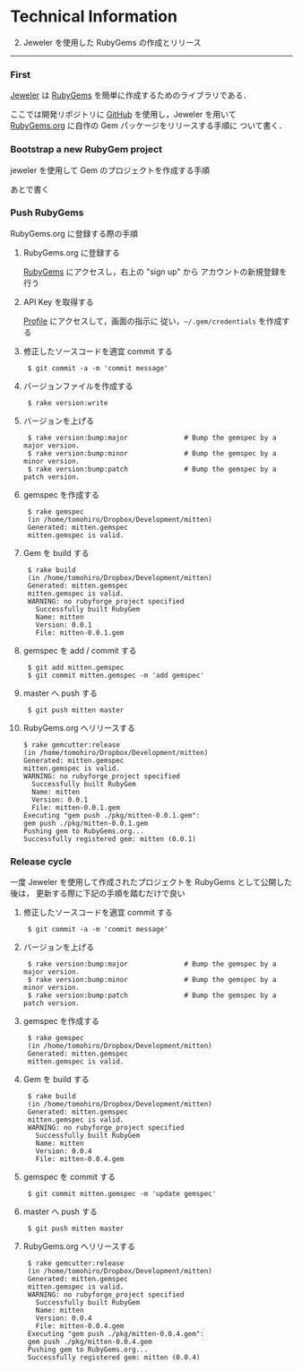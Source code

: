Technical Information
================================================================================

2. Jeweler を使用した RubyGems の作成とリリース
--------------------------------------------------------------------------------

### First

[Jeweler](http://github.com/technicalpickles/jeweler) は [RubyGems](http://ja.wikipedia.org/wiki/RubyGems)
を簡単に作成するためのライブラリである．

ここでは開発リポジトリに [GitHub](http://github.com) を使用し，Jeweler を用いて
[RubyGems.org](http://rubygems.org) に自作の Gem パッケージをリリースする手順に
ついて書く．

### Bootstrap a new RubyGem project

jeweler を使用して Gem のプロジェクトを作成する手順

あとで書く

### Push RubyGems

RubyGems.org に登録する際の手順

1. RubyGems.org に登録する

    [RubyGems](http://rubygems.org) にアクセスし，右上の "sign up" から
    アカウントの新規登録を行う

2. API Key を取得する

    [Profile](http://rubygems.org/profile) にアクセスして，画面の指示に
    従い，`~/.gem/credentials` を作成する

3. 修正したソースコードを適宜 commit する

        $ git commit -a -m 'commit message'

4. バージョンファイルを作成する

        $ rake version:write

5. バージョンを上げる

        $ rake version:bump:major              # Bump the gemspec by a major version.
        $ rake version:bump:minor              # Bump the gemspec by a minor version.
        $ rake version:bump:patch              # Bump the gemspec by a patch version.

6. gemspec を作成する

        $ rake gemspec
        (in /home/tomohiro/Dropbox/Development/mitten)
        Generated: mitten.gemspec
        mitten.gemspec is valid.

7. Gem を build する

        $ rake build
        (in /home/tomohiro/Dropbox/Development/mitten)
        Generated: mitten.gemspec
        mitten.gemspec is valid.
        WARNING: no rubyforge_project specified
          Successfully built RubyGem
          Name: mitten
          Version: 0.0.1
          File: mitten-0.0.1.gem

8. gemspec を add / commit する

        $ git add mitten.gemspec
        $ git commit mitten.gemspec -m 'add gemspec'

9. master へ push する

        $ git push mitten master

10. RubyGems.org へリリースする

        $ rake gemcutter:release
        (in /home/tomohiro/Dropbox/Development/mitten)
        Generated: mitten.gemspec
        mitten.gemspec is valid.
        WARNING: no rubyforge_project specified
          Successfully built RubyGem
          Name: mitten
          Version: 0.0.1
          File: mitten-0.0.1.gem
        Executing "gem push ./pkg/mitten-0.0.1.gem":
        gem push ./pkg/mitten-0.0.1.gem
        Pushing gem to RubyGems.org...
        Successfully registered gem: mitten (0.0.1)

### Release cycle

一度 Jeweler を使用して作成されたプロジェクトを RubyGems として公開した後は，
更新する際に下記の手順を踏むだけで良い

1. 修正したソースコードを適宜 commit する

        $ git commit -a -m 'commit message'

2. バージョンを上げる

        $ rake version:bump:major              # Bump the gemspec by a major version.
        $ rake version:bump:minor              # Bump the gemspec by a minor version.
        $ rake version:bump:patch              # Bump the gemspec by a patch version.

3. gemspec を作成する

        $ rake gemspec
        (in /home/tomohiro/Dropbox/Development/mitten)
        Generated: mitten.gemspec
        mitten.gemspec is valid.

4. Gem を build する

        $ rake build
        (in /home/tomohiro/Dropbox/Development/mitten)
        Generated: mitten.gemspec
        mitten.gemspec is valid.
        WARNING: no rubyforge_project specified
          Successfully built RubyGem
          Name: mitten
          Version: 0.0.4
          File: mitten-0.0.4.gem

5. gemspec を commit する

        $ git commit mitten.gemspec -m 'update gemspec'

6. master へ push する

        $ git push mitten master

7. RubyGems.org へリリースする

        $ rake gemcutter:release
        (in /home/tomohiro/Dropbox/Development/mitten)
        Generated: mitten.gemspec
        mitten.gemspec is valid.
        WARNING: no rubyforge_project specified
          Successfully built RubyGem
          Name: mitten
          Version: 0.0.4
          File: mitten-0.0.4.gem
        Executing "gem push ./pkg/mitten-0.0.4.gem":
        gem push ./pkg/mitten-0.0.4.gem
        Pushing gem to RubyGems.org...
        Successfully registered gem: mitten (0.0.4)
